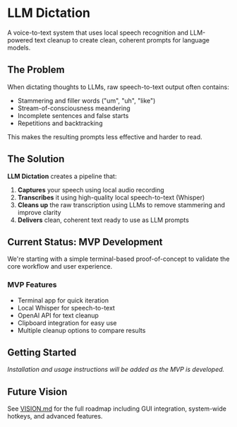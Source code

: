 # LLM Dictation

A voice-to-text system that uses local speech recognition and LLM-powered text cleanup to create clean, coherent prompts for language models.

## The Problem

When dictating thoughts to LLMs, raw speech-to-text output often contains:
- Stammering and filler words ("um", "uh", "like")
- Stream-of-consciousness meandering
- Incomplete sentences and false starts
- Repetitions and backtracking

This makes the resulting prompts less effective and harder to read.

## The Solution

**LLM Dictation** creates a pipeline that:
1. **Captures** your speech using local audio recording
2. **Transcribes** it using high-quality local speech-to-text (Whisper)
3. **Cleans up** the raw transcription using LLMs to remove stammering and improve clarity
4. **Delivers** clean, coherent text ready to use as LLM prompts

## Current Status: MVP Development

We're starting with a simple terminal-based proof-of-concept to validate the core workflow and user experience.

### MVP Features
- Terminal app for quick iteration
- Local Whisper for speech-to-text
- OpenAI API for text cleanup
- Clipboard integration for easy use
- Multiple cleanup options to compare results

## Getting Started

*Installation and usage instructions will be added as the MVP is developed.*

## Future Vision

See [VISION.md](VISION.md) for the full roadmap including GUI integration, system-wide hotkeys, and advanced features.